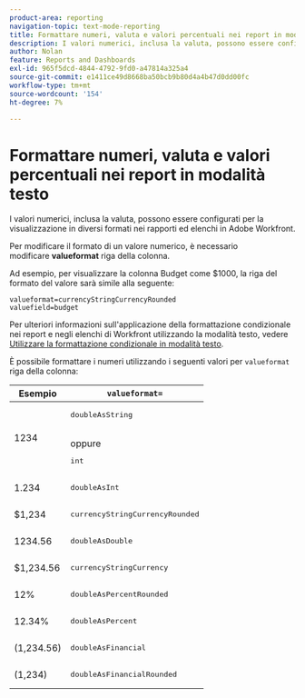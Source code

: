 ```yaml
---
product-area: reporting
navigation-topic: text-mode-reporting
title: Formattare numeri, valuta e valori percentuali nei report in modalità testo
description: I valori numerici, inclusa la valuta, possono essere configurati per la visualizzazione in diversi formati nei rapporti ed elenchi in Adobe Workfront.
author: Nolan
feature: Reports and Dashboards
exl-id: 965f5dcd-4844-4792-9fd0-a47814a325a4
source-git-commit: e1411ce49d8668ba50bcb9b80d4a4b47d0dd00fc
workflow-type: tm+mt
source-wordcount: '154'
ht-degree: 7%

---
```


# Formattare numeri, valuta e valori percentuali nei report in modalità testo

I valori numerici, inclusa la valuta, possono essere configurati per la visualizzazione in diversi formati nei rapporti ed elenchi in Adobe Workfront.

Per modificare il formato di un valore numerico, è necessario modificare **valueformat** riga della colonna.

Ad esempio, per visualizzare la colonna Budget come $1000, la riga del formato del valore sarà simile alla seguente:

```
valueformat=currencyStringCurrencyRounded
valuefield=budget
```

Per ulteriori informazioni sull&#39;applicazione della formattazione condizionale nei report e negli elenchi di Workfront utilizzando la modalità testo, vedere [Utilizzare la formattazione condizionale in modalità testo](../../../reports-and-dashboards/reports/text-mode/use-conditional-formatting-text-mode.md).

È possibile formattare i numeri utilizzando i seguenti valori per `valueformat` riga della colonna:

| Esempio | `valueformat=` |
|---|---|
| 1234 | <pre>doubleAsString</pre> <br>oppure <br><pre>int</pre> |
| 1.234 | <pre>doubleAsInt</pre> |
| $1,234 | <pre>currencyStringCurrencyRounded</pre> |
| 1234.56 | <pre>doubleAsDouble</pre> |
| $1,234.56 | <pre>currencyStringCurrency</pre> |
| 12% | <pre>doubleAsPercentRounded</pre> |
| 12.34% | <pre>doubleAsPercent</pre> |
| (1,234.56) | <pre>doubleAsFinancial</pre> |
| (1,234) | <pre>doubleAsFinancialRounded</pre> |

